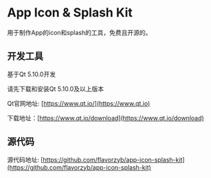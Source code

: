 # App Icon & Splash Kit

用于制作App的icon和splash的工具，免费且开源的。

## 开发工具

基于Qt 5.10.0开发

请先下载和安装Qt 5.10.0及以上版本

Qt官网地址: [https://www.qt.io/](https://www.qt.io)

下载地址：[https://www.qt.io/download](https://www.qt.io/download)

## 源代码

源代码地址:  [https://github.com/flavorzyb/app-icon-splash-kit](https://github.com/flavorzyb/app-icon-splash-kit)
